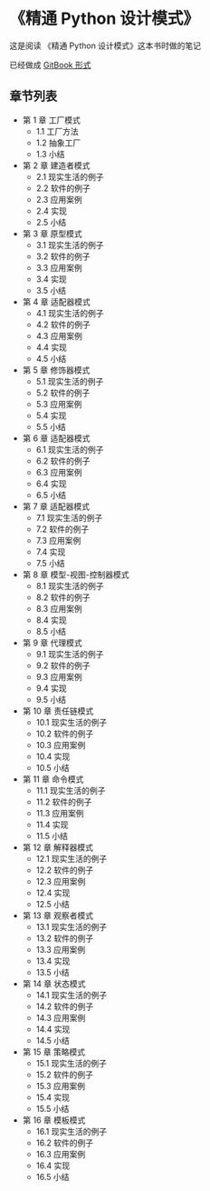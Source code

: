 # 《精通 Python 设计模式》

这是阅读 《精通 Python 设计模式》这本书时做的笔记

已经做成 [GitBook 形式](https://l1nwatch.gitbooks.io/python-design-mode/content/)

## 章节列表

* 第 1 章 工厂模式
    * 1.1 工厂方法
    * 1.2 抽象工厂
    * 1.3 小结
* 第 2 章 建造者模式
    * 2.1 现实生活的例子
    * 2.2 软件的例子
    * 2.3 应用案例
    * 2.4 实现
    * 2.5 小结
* 第 3 章 原型模式
    * 3.1 现实生活的例子
    * 3.2 软件的例子
    * 3.3 应用案例
    * 3.4 实现
    * 3.5 小结
* 第 4 章 适配器模式
    * 4.1 现实生活的例子
    * 4.2 软件的例子
    * 4.3 应用案例
    * 4.4 实现
    * 4.5 小结
* 第 5 章 修饰器模式
    * 5.1 现实生活的例子
    * 5.2 软件的例子
    * 5.3 应用案例
    * 5.4 实现
    * 5.5 小结
* 第 6 章 适配器模式
    * 6.1 现实生活的例子
    * 6.2 软件的例子
    * 6.3 应用案例
    * 6.4 实现
    * 6.5 小结
* 第 7 章 适配器模式
    * 7.1 现实生活的例子
    * 7.2 软件的例子
    * 7.3 应用案例
    * 7.4 实现
    * 7.5 小结
* 第 8 章 模型-视图-控制器模式
    * 8.1 现实生活的例子
    * 8.2 软件的例子
    * 8.3 应用案例
    * 8.4 实现
    * 8.5 小结
* 第 9 章 代理模式
    * 9.1 现实生活的例子
    * 9.2 软件的例子
    * 9.3 应用案例
    * 9.4 实现
    * 9.5 小结
* 第 10 章 责任链模式
    * 10.1 现实生活的例子
    * 10.2 软件的例子
    * 10.3 应用案例
    * 10.4 实现
    * 10.5 小结
* 第 11 章 命令模式
    * 11.1 现实生活的例子
    * 11.2 软件的例子
    * 11.3 应用案例
    * 11.4 实现
    * 11.5 小结
* 第 12 章 解释器模式
    * 12.1 现实生活的例子
    * 12.2 软件的例子
    * 12.3 应用案例
    * 12.4 实现
    * 12.5 小结
* 第 13 章 观察者模式
    * 13.1 现实生活的例子
    * 13.2 软件的例子
    * 13.3 应用案例
    * 13.4 实现
    * 13.5 小结
* 第 14 章 状态模式
    * 14.1 现实生活的例子
    * 14.2 软件的例子
    * 14.3 应用案例
    * 14.4 实现
    * 14.5 小结
* 第 15 章 策略模式
    * 15.1 现实生活的例子
    * 15.2 软件的例子
    * 15.3 应用案例
    * 15.4 实现
    * 15.5 小结
* 第 16 章 模板模式
    * 16.1 现实生活的例子
    * 16.2 软件的例子
    * 16.3 应用案例
    * 16.4 实现
    * 16.5 小结